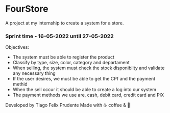 # FourStore
A project at my internship to create a system for a store.

### Sprint time - 16-05-2022 until 27-05-2022

Objectives:
- The system must be able to register the product
- Classify by type, size, color, category and departament
- When selling, the system must check the stock disponibilty and validate any necessary thing
- If the user desires, we must be able to get the CPf and the payment methid
- When the sell occur it should be able to create a log into our system
- The payment methods we use are, cash, debit card, credit card and PIX

Developed by Tiago Felix Prudente
Made with ☕️ coffee & 💝
